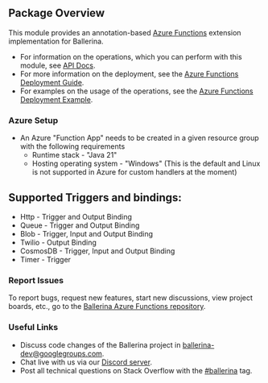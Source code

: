## Package Overview

This module provides an annotation-based [Azure Functions](https://azure.microsoft.com/en-us/services/functions/) extension implementation for Ballerina. 

- For information on the operations, which you can perform with this module, see [API Docs](https://docs.central.ballerina.io/ballerinax/azure-functions/). 
- For more information on the deployment, see the [Azure Functions Deployment Guide](https://ballerina.io/swan-lake/learn/user-guide/deployment/azure-functions/).
- For examples on the usage of the operations, see the [Azure Functions Deployment Example](https://ballerina.io/swan-lake/learn/by-example/azure-functions-deployment.html).

### Azure Setup

* An Azure "Function App" needs to be created in a given resource group with the following requirements
   - Runtime stack - "Java 21"
   - Hosting operating system - "Windows" (This is the default and Linux is not supported in Azure for custom handlers at the moment)

## Supported Triggers and bindings:

- Http - Trigger and Output Binding
- Queue - Trigger and Output Binding
- Blob - Trigger, Input and Output Binding
- Twilio - Output Binding
- CosmosDB - Trigger, Input and Output Binding
- Timer - Trigger

### Report Issues

To report bugs, request new features, start new discussions, view project boards, etc., go to the [Ballerina Azure Functions repository](https://github.com/ballerina-platform/module-ballerinax-azure.functions).

### Useful Links
- Discuss code changes of the Ballerina project in [ballerina-dev@googlegroups.com](mailto:ballerina-dev@googlegroups.com).
- Chat live with us via our [Discord server](https://discord.gg/ballerinalang).
- Post all technical questions on Stack Overflow with the [#ballerina](https://stackoverflow.com/questions/tagged/ballerina) tag.
